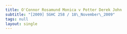 ```yaml
---
title: O'Connor Rosamund Monica v Potter Derek John
subtitle: "[2009] SGHC 258 / 18\_November\_2009"
tags: null
layout: single
---
```


